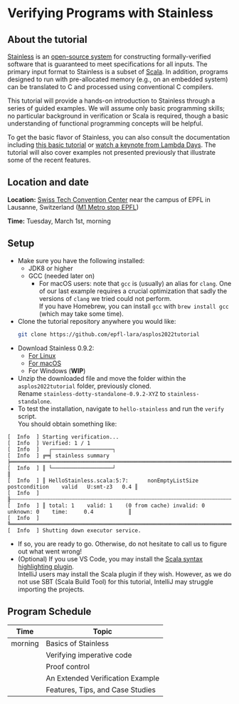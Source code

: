 # Verifying Programs with Stainless

## About the tutorial
[Stainless](https://stainless.epfl.ch/) is an [open-source system](https://github.com/epfl-lara/stainless) for constructing formally-verified software
that is guaranteed to meet specifications for all inputs.
The primary input format to Stainless is a subset of [Scala](https://www.scala-lang.org/).
In addition, programs designed to run with pre-allocated memory (e.g., on an embedded system)
can be translated to C and processed using conventional C compilers.

This tutorial will provide a hands-on introduction to Stainless through a
series of guided examples. We will assume only basic programming skills; no
particular background in verification or Scala is required, though a basic
understanding of functional programming concepts will be helpful.

To get the basic flavor of Stainless, you can also consult the documentation including [this basic tutorial](https://epfl-lara.github.io/stainless/tutorial.html) or [watch a keynote from Lambda Days](https://www.youtube.com/watch?v=dkO59PTcNxA). The tutorial will also cover examples not presented previously that illustrate some of the recent features.

## Location and date
**Location:** [Swiss Tech Convention Center](https://www.stcc.ch/) near the campus of EPFL in Lausanne, Switzerland ([M1 Metro stop EPFL](https://goo.gl/maps/A3Sm4VGxWsoPrzX27))

**Time:** Tuesday, March 1st, morning

## Setup
- Make sure you have the following installed:
    - JDK8 or higher
    - GCC (needed later on)
        - For macOS users: note that `gcc` is (usually) an alias for `clang`. One of our last example requires a crucial optimization that sadly the versions of `clang` we tried could not perform.\
        If you have Homebrew, you can install `gcc` with `brew install gcc` (which may take some time).
- Clone the tutorial repository anywhere you would like:
    ```bash
    git clone https://github.com/epfl-lara/asplos2022tutorial
    ```
- Download Stainless 0.9.2:
    - [For Linux](https://github.com/epfl-lara/stainless/releases/download/v0.9.2/stainless-dotty-standalone-0.9.2-scala3-linux.zip)
    - [For macOS](https://github.com/epfl-lara/stainless/releases/download/v0.9.2/stainless-dotty-standalone-0.9.2-scala3-mac.zip)
    - For Windows (**WIP**)
- Unzip the downloaded file and move the folder within the `asplos2022tutorial` folder, previously cloned.\
Rename `stainless-dotty-standalone-0.9.2-XYZ` to `stainless-standalone`.
- To test the installation, navigate to `hello-stainless` and run the `verify` script.\
You should obtain something like:
```
[  Info  ] Starting verification...
[  Info  ] Verified: 1 / 1
[  Info  ]   ┌───────────────────┐
[  Info  ] ╔═╡ stainless summary ╞══════════════════════════════════════════════════════════════════════╗
[  Info  ] ║ └───────────────────┘                                                                      ║
[  Info  ] ║ HelloStainless.scala:5:7:      nonEmptyListSize    postcondition    valid   U:smt-z3   0.4 ║
[  Info  ] ╟┄┄┄┄┄┄┄┄┄┄┄┄┄┄┄┄┄┄┄┄┄┄┄┄┄┄┄┄┄┄┄┄┄┄┄┄┄┄┄┄┄┄┄┄┄┄┄┄┄┄┄┄┄┄┄┄┄┄┄┄┄┄┄┄┄┄┄┄┄┄┄┄┄┄┄┄┄┄┄┄┄┄┄┄┄┄┄┄┄┄┄┄╢
[  Info  ] ║ total: 1    valid: 1    (0 from cache) invalid: 0    unknown: 0    time:     0.4           ║
[  Info  ] ╚════════════════════════════════════════════════════════════════════════════════════════════╝
[  Info  ] Shutting down executor service.
```

- If so, you are ready to go. Otherwise, do not hesitate to call us to figure out what went wrong!
- (Optional) If you use VS Code, you may install the [Scala syntax highlighting plugin](https://marketplace.visualstudio.com/items?itemName=scala-lang.scala).\
IntelliJ users may install the Scala plugin if they wish. However, as we do not use SBT (Scala Build Tool) for this tutorial, IntelliJ may struggle importing the projects.

## Program Schedule

| Time   | Topic                            |
|--------|----------------------------------|
|morning | Basics of Stainless              |
|        | Verifying imperative code        |
|        | Proof control                    |
|        | An Extended Verification Example |
|        | Features, Tips, and Case Studies |

